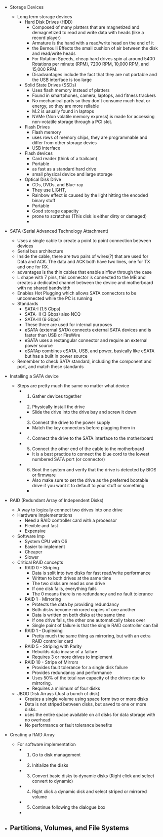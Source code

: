 - Storage Devices
	- Long term storage devices
		- Hard Disk Drives (HDD)
			- Composed of many platters that are magnetized and demagnetized to read and write data with heads (like a record player)
			- Armature is the hand with a read/write head on the end of it
			- the Bernoulli Effects the small cushion of air between the disk and read/write heads 
			- For Rotation Speeds, cheap hard drives spin at around 5400 Rotations per minute (RPM), 7200 RPM, 10,000 RPM, and 15,000 RPM. 
			- Disadvantages include the fact that they are not portable and the USB interface is too large
		- Solid State Drives (SSDs)
			- Uses flash memory instead of platters 
			- Found in smartphones, camera, laptops, and fitness trackers
			- No mechanical parts so they don't consume much heat or energy, so they are more reliable
			- M.2 is usually found in laptops
			- NVMe (Non volatile memory express) is made for accessing non-votatile storage through a PCI slot. 
		- Flash Drives
			- Flash memory 
			- uses rows of memory chips, they are programmable and differ from other storage devies
			- USB interface 
		- Flash devices
			- Card reader (think of a trailcam)
			- Portable 
			- as fast as a standard hard drive
			- small physical device and large storage
		- Optical Disk Drive
			- CDs, DVDs, and Blue-ray 
			- They use LIGHT, 
			- Rainbow effect is caused by the light hitting the encoded binary stuff
			- Portable
			- Good storage capacity
			- prone to scratches (This disk is either dirty or damaged)
			- 

- SATA (Serial Advanced Technology Attachment)
	- Uses a single cable to create a point to point connection between devices
	- Serial bus architecture 
	- Inside the cable, there are two pairs of wires(?) that are used for Data and ACK. The data and ACK both have two lines, one for TX and one for RX. 
	- advantages is the thin cables that enable airflow through the case
	- L shape with 7 pins, this connector is connected to the MB and creates a dedicated channel between the device and motherboard with no shared bandwidth 
	- Enables Hot Plugging which allows SATA connectors to be unconnected while the PC is running 
	- Standards
		- SATA-I (1.5 Gbps)
		- SATA- II (3 Gbps) also NCQ 
		- SATA-III (6 Gbps) 
		- These three are used for internal purposes
		- eSATA (external SATA) connects external SATA devices and is faster than USB or FireWire 
		- eSATA uses a rectangular connector and require an external power source
		- eSATAp combines eSATA, USB, and power, basically like eSATA but has a built in power source
	- Remember to check SATA standard, including the component and port, and match these standards

- Installing a SATA device 
	- Steps are pretty much the same no matter what device
		- 1. Gather devices together
		- 2. Physically install the drive
			- Slide the drive into the drive bay and screw it down 
		- 3. Connect the drive to the power supply
			- Match the key connectors before plugging them in 
		- 4. Connect the drive to the SATA interface to the motherboard
		- 5. Connect the other end of the cable to the motherboard
			- It is a best practice to connect the blue cord to the lowest numbered SATA port (or connector) 
		- 6. Boot the system and verify that the drive is detected by BIOS or firmware
			- Also make sure to set the drive as the preferred bootable drive if you want it to default to your stuff or something 
			- 

- RAID (Redundant Array of Independent Disks)
	- A way to logically connect two drives into one drive
	- Hardware Implementations
		- Need a RAID controller card with a processor
		- Flexible and fast
		- Expensive
	- Software Imp
		- System CPU with OS 
		- Easier to implement
		- Cheaper 
		- Slower
	- Critical RAID concepts
		- RAID 0 - Striping
			- Data is split into two disks for fast read/write performance
			- Written to both drives at the same time
			- The two disks are read as one drive
			- If one disk fails, everything fails
			- The 0 means there is no redundancy and no fault tolerance 
		- RAID 1 - Mirroring 
			- Protects the data by providing redundancy
			- Both disks become mirrored copies of one another
			- Data is written on both disks at the same time
			- If one drive fails, the other one automatically takes over
			- Single point of failure is that the single RAID controller can fail 
		- RAID 1 - Duplexing
			- Pretty much the same thing as mirroring, but with an extra RAID controller card
		- RAID 5 - Striping with Parity
			- Rebuilds data incase of a failure
			- Requires 3 or more drives to implement
		- RAID 10 - Stripe of Mirrors
			- Provides fault tolerance for a single disk failure
			- Provides redundancy and performance
			- Uses 50% of the total raw capacity of the drives due to mirroring. 
			- Requires a minimum of four disks
	- JBOD Disk Arrays (Just a bunch of disk)
		- Creates a single volume using space form two or more disks
		- Data is not striped between disks, but saved to one or more disks. 
		- uses the entire space available on  all disks for data storage with no overhead
		- No performance or fault tolerance benefits

- Creating a RAID Array
	- For software implementation
		- 1. Go to disk management
		- 2. Initialize the disks 
		- 3. Convert basic disks to dynamic disks (Right click and select convert to dynamic)
		- 4. Right click a dynamic disk and select striped or mirrored volume
		- 5. Continue following the dialogue box
		- 

- Partitions, Volumes, and File Systems
	- 